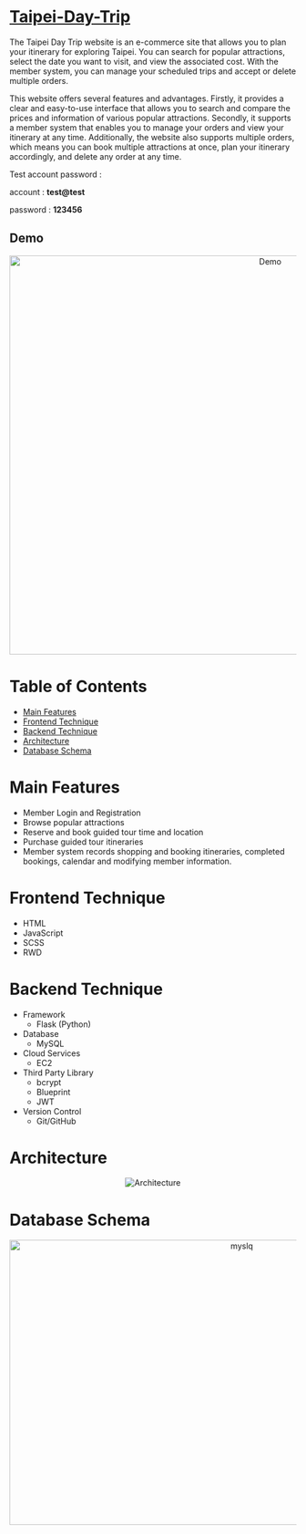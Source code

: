 # [Taipei-Day-Trip](http://35.74.113.149:3000/)
The Taipei Day Trip website is an e-commerce site that allows you to plan your itinerary for exploring Taipei. You can search for popular attractions, select the date you want to visit, and view the associated cost. With the member system, you can manage your scheduled trips and accept or delete multiple orders.

This website offers several features and advantages. Firstly, it provides a clear and easy-to-use interface that allows you to search and compare the prices and information of various popular attractions. Secondly, it supports a member system that enables you to manage your orders and view your itinerary at any time. Additionally, the website also supports multiple orders, which means you can book multiple attractions at once, plan your itinerary accordingly, and delete any order at any time.

Test account password :

account : **test@test**

password : **123456**

## Demo

<p align="center">
<img src="https://user-images.githubusercontent.com/84265782/223932233-79b2cca4-8e17-49a5-97bb-f8ad4f4977af.gif" alt="Demo" width="900px" height="700px">
</p>

# Table of Contents

- [Main Features](#main-features)
- [Frontend Technique](#frontend-technique)
- [Backend Technique](#backend-technique)
- [Architecture](#architecture)
- [Database Schema](#database-schema)

# Main Features

- Member Login and Registration
- Browse popular attractions
- Reserve and book guided tour time and location
- Purchase guided tour itineraries
- Member system records shopping and booking itineraries, completed bookings, calendar and modifying member information.

# Frontend Technique

- HTML
- JavaScript
- SCSS
- RWD

# Backend Technique
- Framework
    - Flask (Python)
- Database
    - MySQL
- Cloud Services
    - EC2
- Third Party Library
    - bcrypt
    - Blueprint
    - JWT
- Version Control
    - Git/GitHub
 
# Architecture

<p align="center">
<img src="https://user-images.githubusercontent.com/84265782/223967737-c93aaa51-2e0e-43c4-87e1-92b5777424db.png" alt="Architecture">
</p>

# Database Schema

<p align="center">
<img src="https://user-images.githubusercontent.com/84265782/223971262-14690e81-7e60-4413-b4fe-5bd8cedf604e.png" alt="myslq" width="800px" height="500px">
</p>
